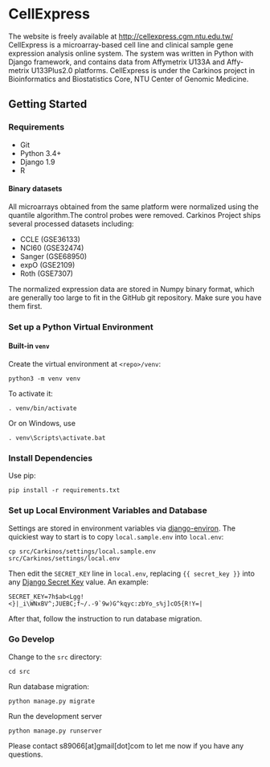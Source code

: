 # CellExpress

The website is freely available at http://cellexpress.cgm.ntu.edu.tw/  
CellExpress is a microarray-based cell line and clinical sample gene expression analysis online system.
The system was written in Python with Django framework, and contains data from Affymetrix U133A and Affy-metrix U133Plus2.0 platforms. 
CellExpress is under the Carkinos project in Bioinformatics and Biostatistics Core, NTU Center of Genomic Medicine.


## Getting Started

### Requirements

- Git
- Python 3.4+
- Django 1.9
- R

#### Binary datasets
All microarrays obtained from the same platform were normalized using the quantile algorithm.The control probes were removed.
Carkinos Project ships several processed datasets including:

- CCLE (GSE36133)
- NCI60 (GSE32474)
- Sanger (GSE68950)
- expO (GSE2109)
- Roth (GSE7307)

The normalized expression data are stored in Numpy binary format, which are generally too large to fit in the GitHub git repository. Make sure you have them first.


### Set up a Python Virtual Environment

#### Built-in `venv`

Create the virtual environment at `<repo>/venv`:

    python3 -m venv venv

To activate it:

    . venv/bin/activate

Or on Windows, use

    . venv\Scripts\activate.bat


### Install Dependencies

Use pip:

    pip install -r requirements.txt


### Set up Local Environment Variables and Database

Settings are stored in environment variables via [django-environ]. The
quickiest way to start is to copy `local.sample.env` into `local.env`:

    cp src/Carkinos/settings/local.sample.env src/Carkinos/settings/local.env

Then edit the `SECRET_KEY` line in `local.env`, replacing `{{ secret_key }}` into any [Django Secret Key] value. An example:

    SECRET_KEY=7h$ab<Lgg!<}|_i\WNxBV^;JUEBC;f~/.-9`9w)G^kqyc:zbYo_s%j]cO5{R!Y=|

After that, follow the instruction to run database migration.


### Go Develop

Change to the `src` directory:

    cd src

Run database migration:

    python manage.py migrate

Run the development server

    python manage.py runserver



Please contact s89066[at]gmail[dot]com to let me now if you have any questions.

[django-environ]: http://django-environ.readthedocs.org/en/latest/
[Django Secret Key]: http://www.miniwebtool.com/django-secret-key-generator/
